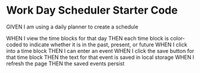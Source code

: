 # Work Day Scheduler Starter Code
GIVEN I am using a daily planner to create a schedule
<!-- WHEN I open the planner
THEN the current day is displayed at the top of the calendar -->
<!-- WHEN I scroll down
THEN I am presented with time blocks for standard business hours -->
WHEN I view the time blocks for that day
THEN each time block is color-coded to indicate whether it is in the past, present, or future
WHEN I click into a time block
THEN I can enter an event
WHEN I click the save button for that time block
THEN the text for that event is saved in local storage
WHEN I refresh the page
THEN the saved events persist